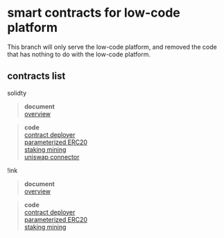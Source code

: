 # smart contracts for low-code platform

This branch will only serve the low-code platform, and removed the code that has nothing to do with the low-code platform.

## contracts list

solidty 

>**document**  
>[overview](https://github.com/SealSC/smart-contracts/tree/low-code-platform-dev/solidity-contracts)

>**code**  
>[contract deployer](https://github.com/SealSC/smart-contracts/tree/low-code-platform-dev/solidity-contracts/contract-deployer)  
>[parameterized ERC20](https://github.com/SealSC/smart-contracts/tree/low-code-platform-dev/solidity-contracts/parameterized-erc20)  
>[staking mining](https://github.com/SealSC/smart-contracts/tree/low-code-platform-dev/solidity-contracts/staking-mining)  
>[uniswap connector](https://github.com/SealSC/smart-contracts/tree/low-code-platform-dev/solidity-contracts/uniswap-connector)  


!ink  

>**document**  
>[overview](https://github.com/SealSC/smart-contracts/tree/low-code-platform-dev/ink-contracts)

>**code**  
>[contract deployer](https://github.com/SealSC/smart-contracts/tree/low-code-platform-dev/ink-contracts/contract-deployer)  
>[parameterized ERC20](https://github.com/SealSC/smart-contracts/tree/low-code-platform-dev/ink-contracts/parameterized-erc20)  
>[staking mining](https://github.com/SealSC/smart-contracts/tree/low-code-platform-dev/ink-contracts/staking-mining)  
